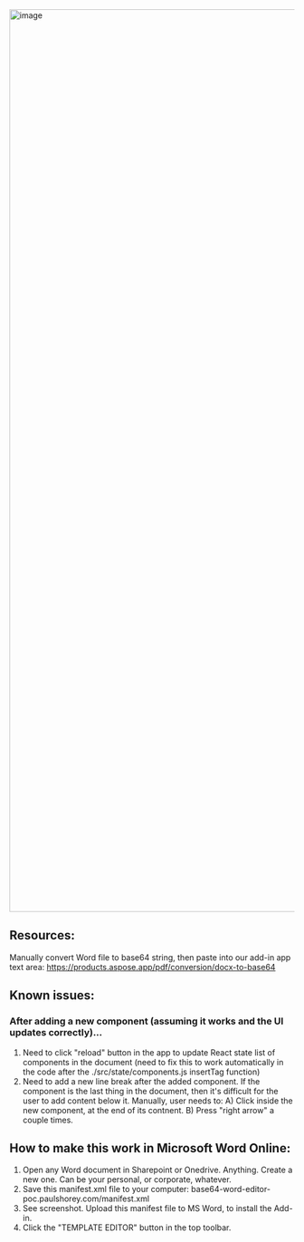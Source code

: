 <img width="1594" alt="image" src="https://github.com/paulshorey/word-editor-poc/assets/7524065/0d2c468e-c5d8-4281-a4fc-de4b19ab1c66">

## Resources:

Manually convert Word file to base64 string, then paste into our add-in app text area:
https://products.aspose.app/pdf/conversion/docx-to-base64

## Known issues:

### After adding a new component (assuming it works and the UI updates correctly)...

1. Need to click "reload" button in the app to update React state list of components in the document (need to fix this to work automatically in the code after the ./src/state/components.js insertTag function)
2. Need to add a new line break after the added component. If the component is the last thing in the document, then it's difficult for the user to add content below it. Manually, user needs to: A) Click inside the new component, at the end of its contnent. B) Press "right arrow" a couple times.

## How to make this work in Microsoft Word Online:

1. Open any Word document in Sharepoint or Onedrive. Anything. Create a new one. Can be your personal, or corporate, whatever.
2. Save this manifest.xml file to your computer: base64-word-editor-poc.paulshorey.com/manifest.xml
3. See screenshot. Upload this manifest file to MS Word, to install the Add-in.
4. Click the "TEMPLATE EDITOR" button in the top toolbar.
